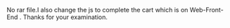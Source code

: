   No rar file.I also change the js to complete the cart which is on Web-Front-End . Thanks for your examination.

